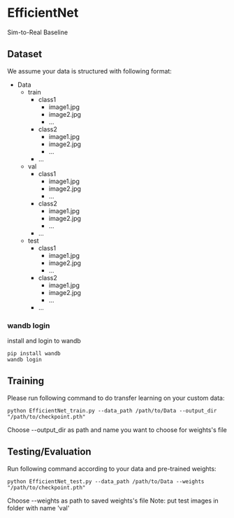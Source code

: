 # EfficientNet
 Sim-to-Real Baseline

## Dataset
We assume your data is structured with following format:

<ul>
<li>Data
<ul>
<li>train
<ul>
<li>class1
<ul>
<li>image1.jpg</li>
<li>image2.jpg</li>
<li>...</li>
</ul>
</li>
<li>class2
<ul>
<li>image1.jpg</li>
<li>image2.jpg</li>
<li>...</li>
</ul>
</li>
<li>...</li>
</ul>
</li>
<li>val
<ul>
<li>class1
<ul>
<li>image1.jpg</li>
<li>image2.jpg</li>
<li>...</li>
</ul>
</li>
<li>class2
<ul>
<li>image1.jpg</li>
<li>image2.jpg</li>
<li>...</li>
</ul>
</li>
<li>...</li>
</ul>
</li>
<li>test
<ul>
<li>class1
<ul>
<li>image1.jpg</li>
<li>image2.jpg</li>
<li>...</li>
</ul>
</li>
<li>class2
<ul>
<li>image1.jpg</li>
<li>image2.jpg</li>
<li>...</li>
</ul>
</li>
<li>...</li>
</ul>
</li>
</ul>
</li>
</ul>

### wandb login
install and login to wandb
```
pip install wandb
wandb login
```


## Training


Please run following command to do transfer learning on your custom data: 
```
python EfficientNet_train.py --data_path /path/to/Data --output_dir "/path/to/checkpoint.pth" 
```
Choose --output_dir as path and name you want to choose for weights's file

## Testing/Evaluation

Run following command according to your data and pre-trained weights: 
```
python EfficientNet_test.py --data_path /path/to/Data --weights "/path/to/checkpoint.pth"
```
Choose --weights as path to saved weights's file
Note: put test images in folder with name 'val'
